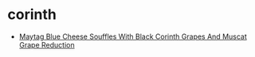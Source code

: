 # corinth

 * [Maytag Blue Cheese Souffles With Black Corinth Grapes And Muscat Grape Reduction](../../index/m/maytag-blue-cheese-souffles-with-black-corinth-grapes-and-muscat-grape-reduction-15619.json)
